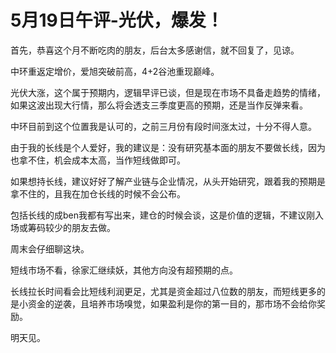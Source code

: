 # 5月19日午评-光伏，爆发！

首先，恭喜这个月不断吃肉的朋友，后台太多感谢信，就不回复了，见谅。

中环重返定增价，爱旭突破前高，4+2谷池重现巅峰。

光伏大涨，这个属于预期内，逻辑早评已谈，但是现在市场不具备走趋势的情绪，如果这波出现大行情，那么将会透支三季度更高的预期，还是当作反弹来看。

中环目前到这个位置我是认可的，之前三月份有段时间涨太过，十分不得人意。

由于我的长线是个人爱好，我的建议是：没有研究基本面的朋友不要做长线，因为也拿不住，机会成本太高，当作短线做即可。

如果想持长线，建议好好了解产业链与企业情况，从头开始研究，跟着我的预期是拿不住的，且我在加仓长线的时候不会公布。

包括长线的成ben我都有写出来，建仓的时候会谈，这是价值的逻辑，不建议刚入场或筹码较少的朋友去做。

周末会仔细聊这块。

短线市场不看，徐家汇继续妖，其他方向没有超预期的点。

长线拉长时间看会比短线利润更足，尤其是资金超过八位数的朋友，而短线更多的是小资金的逆袭，且培养市场嗅觉，如果盈利是你的第一目的，那市场不会给你奖励。

明天见。